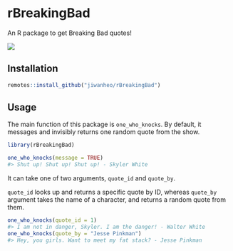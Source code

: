 
<!-- README.md is generated from README.Rmd. Please edit that file -->

# rBreakingBad

<!-- badges: start -->
<!-- badges: end -->

An R package to get Breaking Bad quotes!

![](https://media.giphy.com/media/3oFzmkkwfOGlzZ0gxi/giphy.gif)

## Installation

``` r
remotes::install_github("jiwanheo/rBreakingBad")
```

## Usage

The main function of this package is `one_who_knocks`. By default, it
messages and invisibly returns one random quote from the show.

``` r
library(rBreakingBad)

one_who_knocks(message = TRUE)
#> Shut up! Shut up! Shut up! - Skyler White
```

It can take one of two arguments, `quote_id` and `quote_by`.

`quote_id` looks up and returns a specific quote by ID, whereas
`quote_by` argument takes the name of a character, and returns a random
quote from them.

``` r
one_who_knocks(quote_id = 1)
#> I am not in danger, Skyler. I am the danger! - Walter White
one_who_knocks(quote_by = "Jesse Pinkman")
#> Hey, you girls. Want to meet my fat stack? - Jesse Pinkman
```
